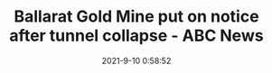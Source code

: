---
"title": "Ballarat Gold Mine put on notice after tunnel collapse - ABC News"
"date": "2021-9-10 0:58:52"
"feed_name": "GOOGLENEWS"
"feed_website": "https://news.google.com/search?q=drilling%2Bincident&hl=en-US&gl=US&ceid=US:en"
"feed_rss": "https://news.google.com/rss/search?q=drilling%2Bincident&hl=en-US&gl=US&ceid=US:en"
"link": "https://www.abc.net.au/news/2021-09-10/ballarat-gold-mine-put-on-notice-after-tunnel-collapse/100450092"
"file": "_posts/2021-1-1-136b0614c7cd37727664ff42cb1bf7d50f05685c.md"
"accident": "0"
"drilling": "0"
---